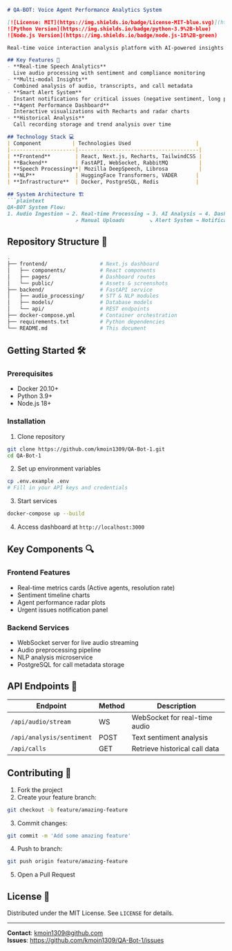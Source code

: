```markdown
# QA-BOT: Voice Agent Performance Analytics System

[![License: MIT](https://img.shields.io/badge/License-MIT-blue.svg)](https://opensource.org/licenses/MIT)
![Python Version](https://img.shields.io/badge/python-3.9%2B-blue)
![Node.js Version](https://img.shields.io/badge/node.js-18%2B-green)

Real-time voice interaction analysis platform with AI-powered insights for customer service optimization.

## Key Features 🚀
- **Real-time Speech Analytics**  
  Live audio processing with sentiment and compliance monitoring
- **Multi-modal Insights**  
  Combined analysis of audio, transcripts, and call metadata
- **Smart Alert System**  
  Instant notifications for critical issues (negative sentiment, long pauses)
- **Agent Performance Dashboard**  
  Interactive visualizations with Recharts and radar charts
- **Historical Analysis**  
  Call recording storage and trend analysis over time

## Technology Stack 💻
| Component          | Technologies Used                     |
|---------------------|---------------------------------------|
| **Frontend**        | React, Next.js, Recharts, TailwindCSS |
| **Backend**         | FastAPI, WebSocket, RabbitMQ          |
| **Speech Processing**| Mozilla DeepSpeech, Librosa          |
| **NLP**             | HuggingFace Transformers, VADER      |
| **Infrastructure**  | Docker, PostgreSQL, Redis            |

## System Architecture 🏗️
```plaintext
QA-BOT System Flow:
1. Audio Ingestion → 2. Real-time Processing → 3. AI Analysis → 4. Dashboard Visualization
                      ↗ Manual Uploads        ↘ Alert System → Notifications
```

## Repository Structure 📂
```bash
.
├── frontend/                 # Next.js dashboard
│   ├── components/           # React components
│   ├── pages/                # Dashboard routes
│   └── public/               # Assets & screenshots
├── backend/                  # FastAPI service
│   ├── audio_processing/     # STT & NLP modules
│   ├── models/               # Database models
│   └── api/                  # REST endpoints
├── docker-compose.yml        # Container orchestration
├── requirements.txt          # Python dependencies
└── README.md                 # This document
```

## Getting Started 🛠️

### Prerequisites
- Docker 20.10+
- Python 3.9+
- Node.js 18+

### Installation
1. Clone repository
```bash
git clone https://github.com/kmoin1309/QA-Bot-1.git
cd QA-Bot-1
```

2. Set up environment variables
```bash
cp .env.example .env
# Fill in your API keys and credentials
```

3. Start services
```bash
docker-compose up --build
```

4. Access dashboard at `http://localhost:3000`

## Key Components 🔍

### Frontend Features
- Real-time metrics cards (Active agents, resolution rate)
- Sentiment timeline charts
- Agent performance radar plots
- Urgent issues notification panel

### Backend Services
- WebSocket server for live audio streaming
- Audio preprocessing pipeline
- NLP analysis microservice
- PostgreSQL for call metadata storage

## API Endpoints 📡
| Endpoint                | Method | Description                     |
|-------------------------|--------|---------------------------------|
| `/api/audio/stream`     | WS     | WebSocket for real-time audio   |
| `/api/analysis/sentiment`| POST   | Text sentiment analysis         |
| `/api/calls`            | GET    | Retrieve historical call data   |

## Contributing 🤝
1. Fork the project
2. Create your feature branch:
```bash
git checkout -b feature/amazing-feature
```
3. Commit changes:
```bash
git commit -m 'Add some amazing feature'
```
4. Push to branch:
```bash
git push origin feature/amazing-feature
```
5. Open a Pull Request

## License 📄
Distributed under the MIT License. See `LICENSE` for details.

---
**Contact**: kmoin1309@github.com  
**Issues**: https://github.com/kmoin1309/QA-Bot-1/issues
```
